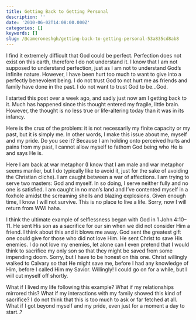 ```yaml
---
title: Getting Back to Getting Personal
description: ''
date: '2010-06-02T14:08:00.000Z'
categories: []
keywords: []
slug: /@cameroneshgh/getting-back-to-getting-personal-53a835cd8ab8
---
```


I find it extremely difficult that God could be perfect. Perfection does not exist on this earth, therefore I do not understand it. I know that I am not supposed to understand perfection, just as I am not to understand God’s infinite nature. However, I have been hurt too much to want to give into a perfectly benevolent being. I do not trust God to not hurt me as friends and family have done in the past. I do not want to trust God to be…God.

I started this post over a week ago, and sadly just now am I getting back to it. Much has happened since this thought entered my fragile, little brain. However, the thought is no less true or life-altering today than it was in its infancy.

Here is the crux of the problem: it is not necessarily my finite capacity or my past, but it is simply me. In other words, I make this issue about me, myself and my pride. Do you see it? Because I am holding onto perceived hurts and pains from my past, I cannot allow myself to fathom God being who He is and says He is.

Here I am back at war metaphor (I know that I am male and war metaphor seems manlier, but I do typically like to avoid it, just for the sake of avoiding the Christian cliche). I am caught between a war of affections. I am trying to serve two masters: God and myself. In so doing, I serve neither fully and no one is satisfied. I am caught in no man’s land and I’ve contented myself in a foxhole amidst the screaming shells and blazing explosions. Given enough time, I know I will not survive. This is no place to live a life. Sorry, now I will return from WWI haha.

I think the ultimate example of selflessness began with God in 1 John 4:10–11. He sent His son as a sacrifice for our sin when we did not consider Him a friend. I think about this and it blows me away. God sent the greatest gift one could give for those who did not love Him. He sent Christ to save His enemies. I do not love my enemies, let alone can I even pretend that I would think to sacrifice my only son so that they might be saved from some impending doom. Sorry, but I have to be honest on this one. Christ willingly walked to Calvary so that He might save me, before I had any knowledge of Him, before I called Him my Savior. Willingly! I could go on for a while, but I will cut myself off shortly.

What if I lived my life following this example? What if my relationships mirrored this? What if my interactions with my family showed this kind of sacrifice? I do not think that this is too much to ask or far fetched at all. What if I got beyond myself and my pride, even just for a moment a day to start..?